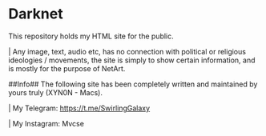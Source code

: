 # Darknet

This repository holds my HTML site for the public.

| Any image, text, audio etc, has no connection with political or religious ideologies / movements, the site is simply to show certain information, and is mostly for the purpose of NetArt. 

##Info##
The following site has been completely written and maintained by yours truly (XYN0N - Macs).

| My Telegram: https://t.me/SwirlingGalaxy

| My Instagram: Mvcse
